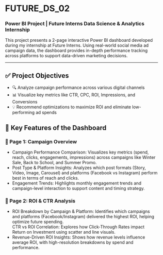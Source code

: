 # FUTURE_DS_02
<h3><b>Power BI Project | Future Interns Data Science & Analytics Internship</b></h3>

This project presents a 2-page interactive Power BI dashboard developed during my internship at Future Interns. Using real-world social media ad campaign data, the dashboard provides in-depth performance tracking across platforms to support data-driven marketing decisions.<br>
<hr>

<h2>✅ Project Objectives<br></h2>
<ul>
<li>🔍 Analyze campaign performance across various digital channels</li>
<li>📊 Visualize key metrics like CTR, CPC, ROI, Impressions, and Conversions</li>
<li>💡 Recommend optimizations to maximize ROI and eliminate low-performing ad spends</il>
</ul>

<h2>💼 Key Features of the Dashboard</h2>
<h3>📄 Page 1: Campaign Overview</h3>
<ul>
<li>Campaign Performance Comparison: Visualizes key metrics (spend, reach, clicks, engagements, impressions) across campaigns like Winter Sale, Back to School, and Summer Promo.</li>
<li>Post Type & Platform Insights: Analyzes which post formats (Story, Video, Image, Carousel) and platforms (Facebook vs Instagram) perform best in terms of reach and clicks.</li>
<li>Engagement Trends: Highlights monthly engagement trends and campaign-level interaction to support content and timing strategy.</li>
</ul>
<h3>📄 Page 2: ROI & CTR Analysis</h3>
<ul>
<li>ROI Breakdown by Campaign & Platform: Identifies which campaigns and platforms (Facebook/Instagram) delivered the highest ROI, helping optimize future spending.</li>
<il>CTR vs ROI Correlation: Explores how Click-Through Rates impact Return on Investment using scatter and line visuals.</il>
<li>Revenue-Driven ROI Insights: Shows how revenue levels influence average ROI, with high-resolution breakdowns by spend and performance.</li>
</ul>
